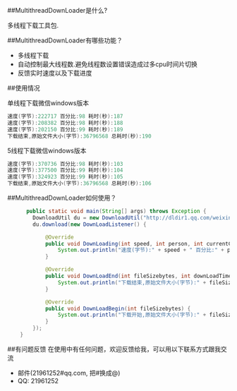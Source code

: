 ##MultithreadDownLoader是什么?

多线程下载工具包.

##MultithreadDownLoader有哪些功能？

* 多线程下载
* 自动控制最大线程数.避免线程数设置错误造成过多cpu时间片切换
* 反馈实时速度以及下载进度

##使用情况

单线程下载微信windows版本
```java
速度(字节):222717 百分比:98 耗时(秒):187
速度(字节):208382 百分比:98 耗时(秒):188
速度(字节):202150 百分比:99 耗时(秒):189
下载结束,原始文件大小(字节):36796568 总耗时(秒):190
```

5线程下载微信windows版本
```java
速度(字节):370736 百分比:98 耗时(秒):103
速度(字节):377500 百分比:99 耗时(秒):104
速度(字节):324923 百分比:99 耗时(秒):105
下载结束,原始文件大小(字节):36796568 总耗时(秒):106
```

##MultithreadDownLoader如何使用？

```java
      public static void main(String[] args) throws Exception {
		DownloadUtil du = new DownloadUtil("http://dldir1.qq.com/weixin/Windows/WeChatSetup.exe", 10, "O:/weixin.exe");
		du.download(new DownLoadListener() {

			@Override
			public void DownLoading(int speed, int person, int currentCostTime) {
				System.out.println("速度(字节):" + speed + " 百分比:" + person + " 耗时(秒):" + currentCostTime);
			}

			@Override
			public void DownLoadEnd(int fileSizebytes, int downLoadTime) {
				System.out.println("下载结束,原始文件大小(字节):" + fileSizebytes + " 总耗时(秒):" + downLoadTime);
			}

			@Override
			public void DownLoadBegin(int fileSizebytes) {
				System.out.println("下载开始,原始文件大小(字节):" + fileSizebytes);
			}
		});
	}
```



##有问题反馈
在使用中有任何问题，欢迎反馈给我，可以用以下联系方式跟我交流

* 邮件(21961252#qq.com, 把#换成@)
* QQ: 21961252